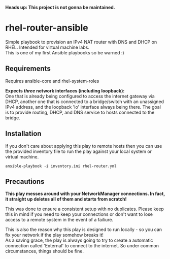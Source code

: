 <b>Heads up: This project is not gonna be maintained.</b>

# rhel-router-ansible
Simple playbook to provision an IPv4 NAT router with DNS and DHCP on RHEL. Intended for virtual machine labs.  
This is one of my first Ansible playbooks so be warned :)

## Requirements
Requires ansible-core and rhel-system-roles

**Expects *three* network interfaces (including loopback):**  
One that is already being configured to access the internet gateway via DHCP, another one that is connected to a bridge/switch with an unassigned IPv4 address, and the loopback 'lo' interface always being there. The goal is to provide routing, DHCP, and DNS service to hosts connected to the bridge.

## Installation
If you don't care about applying this play to remote hosts then you can use the provided inventory file to run the play against your local system or virtual machine.

    ansible-playbook -i inventory.ini rhel-router.yml
    
## Precautions
**This play messes around with your NetworkManager connections. In fact, it straight up deletes all of them and starts from scratch!**

This was done to ensure a consistent setup with no duplicates. Please keep this in mind if you need to keep your connections or don't want to lose access to a remote system in the event of a failiure.

This is also the reason why this play is designed to run locally - so you can fix your network if the play somehow breaks it!  
As a saving grace, the play is always going to try to create a automatic connection called 'External' to connect to the internet. So under common circumstances, things should be fine.
